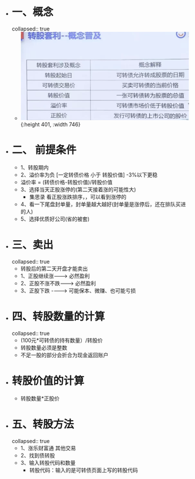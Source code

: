 - # 一、概念
  collapsed:: true
	- ![image.png](../assets/image_1668574394879_0.png){:height 401, :width 746}
- # 二、 前提条件
	- 1、转股期内
	- 2、溢价率为负  [一定转债价格 小于  转股价值]   -3%以下更稳
	- 溢价率 = (转债价格-转股价值)/转股价值
	- 3、选择当天正股涨停的(第二天接着涨的可能性大)
		- 集思录  看正股涨跌排序，，可以看到涨停的
	- 4、看一下尾盘封单量，封单量越大越好(封单量是涨停后，还在排队买进的人)
	- 5、选择优质好公司(省的被套)
- # 三、卖出
  collapsed:: true
	- 转股后的第二天开盘才能卖出
	- 1、正股继续涨---> 必然盈利
	- 2、正股不涨不跌---> 必然盈利
	- 3、正股下跌 ----> 可能保本、微赚、也可能亏损
- # 四、转股数量的计算
  collapsed:: true
	- (100元*可转债的持有数量）/转股价
	- 转股数量必须是整数
	- 不足一股的部分会折合为现金返回账户
- # 转股价值的计算
	- 转股数量*正股价
- # 五、转股方法
  collapsed:: true
	- 1、涨乐财富通 其他交易
	- 2、找到债转股
	- 3、输入转股代码和数量
		- 转股代码：输入的是可转债页面上写的转股代码